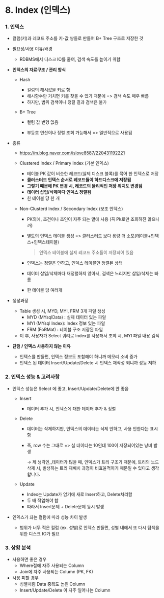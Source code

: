 # 8. Index (인덱스)



### 1. 인덱스

* 컬럼(키)과 레코드 주소를 키-값 쌍들로 만들어 B+ Tree 구조로 저장한 것

* 필요성/사용 이유/배경

  * RDBMS에서 디스크 IO를 줄여, 검색 속도를 높이기 위함
  
* **인덱스의 자료구조 / 관리 방식**

  * Hash

    * 컬럼의 해시값을 키로 함
    * 해시함수만 거치면 키를 찾을 수 있기 때문에 => 검색 속도 매우 빠름
    * 하지만, 범위 검색이나 정렬 결과 검색은 불가

  * B+ Tree

    * 컬럼 값 변형 없음

    * 부등호 연산이나 정렬 조회 가능해서 => 일반적으로 사용됨

* 종류
  * https://m.blog.naver.com/islove8587/220431192221

  * Clustered Index / Primary Index (기본 인덱스)
    * 테이블 PK 값이 비슷한 레코드(실제 디스크 블록)를 묶어 한 인덱스로 저장
    * **클러스터드 인덱스 순서로 레코드들이 하드디스크에 저장됨**
    * **그렇기 때문에 PK 변경 시, 레코드의 물리적인 저장 위치도 변경됨**
    * **데이터 삽입/삭제마다 인덱스 정렬됨**
    * 한 테이블 당 한 개

  * Non-Clusterd Index / Secondary Index (보조 인덱스)
    * PK외에, 조건이나 조인이 자주 되는 열에 사용 (꼭 Pk로만 조회하진 않으니까)
    
    * 별도의 인덱스 테이블 생성 => 클러스터드 보다 용량 더 소모(테이블+인덱스+인덱스테이블)
    
      > 인덱스 테이블에 실제 레코드 주소들이 저장되어 있음
    
    * 인덱스는 정렬은 안하고, 인덱스 테이블만 정렬된 상태
    
    * 데이터 삽입/삭제마다 재정렬하지 않아서, 검색은 느리지만 삽입/삭제는 빠름
    
    * 한 테이블 당 여러개
  
* 생성과정

  * Table 생성 시, MYD, MYI, FRM 3개 파일 생성
    * MYD (MYsqlData) : 실제 데이터 있는 파일
    * MYI (MYsql Index): Index 정보 있는 파일
    * FRM (FoRMat) : 테이블 구조 저장된 파일
  * 이 후, 사용자가 Select 쿼리로 Index를 사용해서 조회 시, MYI 파일 내용 검색
  
* **단점 / 인덱스 사용하지 않는 이유**

  * 인덱스를 만들면, 인덱스 정보도 포함해야 하니까 메모리 소비 증가
  * 인덱스 된 데이터 Insert/Update/Delete 시 인덱스 재작성 되니까 성능 저하



### 2. 인덱스 성능 & 고려사항

* 인덱스 성능은 Select 에 좋고, Insert/Update/Delete에 안 좋음
  * Insert
    * 데이터 추가 시, 인덱스에 대한 데이터 추가 & 정렬
    
  * Delete
    * 데이터는 삭제하지만, 인덱스의 데이터는 삭제 안하고, 사용 안한다는 표시함
    
    * 즉, row 수는 그대로 => 실 데이터는 10인데 100이 저장되어있는 낭비 발생
    
      →   제 생각엔,,데이터가 많을 때, 인덱스가 트리 구조기 때문에, 트리의 노드 삭제 시, 발생하는 트리 재배치 과정이 비효율적이기 때문일 수 있다고 생각합니다.
    
  * Update
    * Index는 Update가 없기에 새로 Insert하고, Delete처리함
    * 두 배 작업해야 함
    * 따라서 Insert문제 + Delete문제 동시 발생
  
* 인덱스가 되는 컬럼에 따라 성능 차이 발생
  * 범위가 너무 적은 컬럼 (ex. 성별)로 인덱스 만들면, 성별 내에서 또 다시 탐색을 위한 디스크 IO가 필요



### 3. 상황 분석

* 사용하면 좋은 경우
  * Where절에 자주 사용되는 Column
  * Join에 자주 사용되는 Column (PK, FK)
* 사용 피할 경우
  * 성별처럼 Data 중복도 높은 Column
  * Insert/Update/Delete 이 자주 일어나는 Column